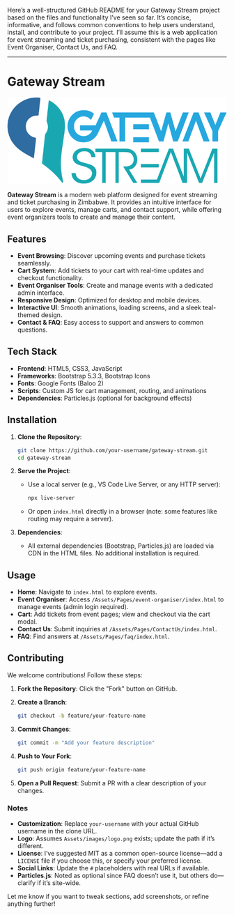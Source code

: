 Here’s a well-structured GitHub README for your Gateway Stream project based on the files and functionality I’ve seen so far. It’s concise, informative, and follows common conventions to help users understand, install, and contribute to your project. I’ll assume this is a web application for event streaming and ticket purchasing, consistent with the pages like Event Organiser, Contact Us, and FAQ.

---

# Gateway Stream

![Gateway Stream Logo](Assets/images/logo.png)

**Gateway Stream** is a modern web platform designed for event streaming and ticket purchasing in Zimbabwe. It provides an intuitive interface for users to explore events, manage carts, and contact support, while offering event organizers tools to create and manage their content.

## Features

- **Event Browsing**: Discover upcoming events and purchase tickets seamlessly.
- **Cart System**: Add tickets to your cart with real-time updates and checkout functionality.
- **Event Organiser Tools**: Create and manage events with a dedicated admin interface.
- **Responsive Design**: Optimized for desktop and mobile devices.
- **Interactive UI**: Smooth animations, loading screens, and a sleek teal-themed design.
- **Contact & FAQ**: Easy access to support and answers to common questions.

## Tech Stack

- **Frontend**: HTML5, CSS3, JavaScript
- **Frameworks**: Bootstrap 5.3.3, Bootstrap Icons
- **Fonts**: Google Fonts (Baloo 2)
- **Scripts**: Custom JS for cart management, routing, and animations
- **Dependencies**: Particles.js (optional for background effects)



## Installation

1. **Clone the Repository**:
   ```bash
   git clone https://github.com/your-username/gateway-stream.git
   cd gateway-stream
   ```

2. **Serve the Project**:
   - Use a local server (e.g., VS Code Live Server, or any HTTP server):
     ```bash
     npx live-server
     ```
   - Or open `index.html` directly in a browser (note: some features like routing may require a server).

3. **Dependencies**:
   - All external dependencies (Bootstrap, Particles.js) are loaded via CDN in the HTML files. No additional installation is required.

## Usage

- **Home**: Navigate to `index.html` to explore events.
- **Event Organiser**: Access `/Assets/Pages/event-organiser/index.html` to manage events (admin login required).
- **Cart**: Add tickets from event pages; view and checkout via the cart modal.
- **Contact Us**: Submit inquiries at `/Assets/Pages/ContactUs/index.html`.
- **FAQ**: Find answers at `/Assets/Pages/faq/index.html`.

## Contributing

We welcome contributions! Follow these steps:

1. **Fork the Repository**:
   Click the "Fork" button on GitHub.

2. **Create a Branch**:
   ```bash
   git checkout -b feature/your-feature-name
   ```

3. **Commit Changes**:
   ```bash
   git commit -m "Add your feature description"
   ```

4. **Push to Your Fork**:
   ```bash
   git push origin feature/your-feature-name
   ```

5. **Open a Pull Request**:
   Submit a PR with a clear description of your changes.

### Notes
- **Customization**: Replace `your-username` with your actual GitHub username in the clone URL.
- **Logo**: Assumes `Assets/images/logo.png` exists; update the path if it’s different.
- **License**: I’ve suggested MIT as a common open-source license—add a `LICENSE` file if you choose this, or specify your preferred license.
- **Social Links**: Update the `#` placeholders with real URLs if available.
- **Particles.js**: Noted as optional since FAQ doesn’t use it, but others do—clarify if it’s site-wide.

Let me know if you want to tweak sections, add screenshots, or refine anything further!
